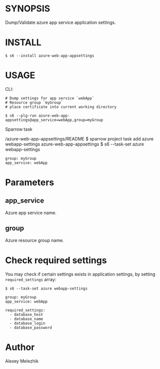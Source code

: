 # SYNOPSIS

Dump/Validate azure app service application settings.

# INSTALL

    $ s6 --install azure-web-app-appsettings

# USAGE

CLI:

    # Dump settings for app service `webApp`
    # Resource group `myGroup`
    # place certificate into current working directory

    $ s6 --plg-run azure-web-app-appsettings@app_service=webApp,group=myGroup

Sparrow task

/azure-web-app-appsettings/README
    $ sparrow project task add azure webapp-settings azure-web-app-appsettings
    $ s6 --task-set azure webapp-settings

    group: myGroup
    app_service: webApp

# Parameters
  
## app_service

Azure app service name.

## group

Azure resource group name.

# Check required settings

You may check if certain settings exists in application settings, by setting `required_settings` array:

    $ s6 --task-set azure webapp-settings

    group: myGroup
    app_service: webApp

    required_settings:
      - database_host
      - database_name
      - database_login
      - database_password

# Author

Alexey Melezhik

